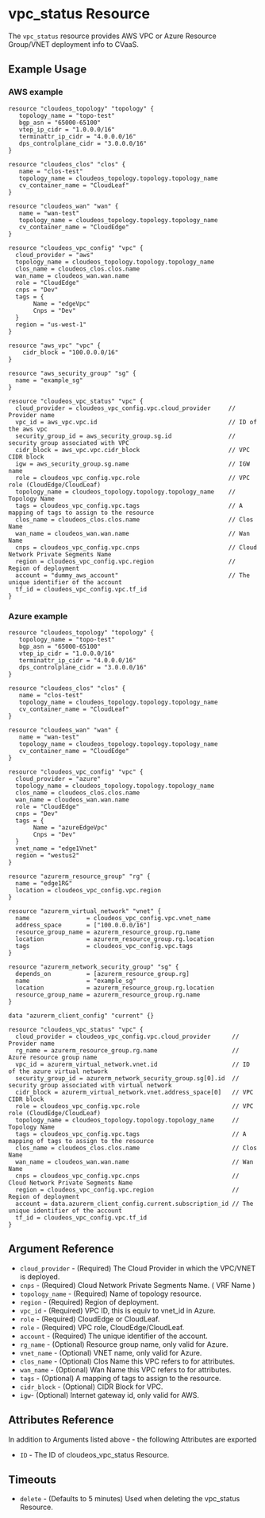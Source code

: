 # vpc_status Resource

The `vpc_status` resource provides AWS VPC or Azure Resource Group/VNET deployment info to CVaaS.

## Example Usage

### AWS example

```hcl
resource "cloudeos_topology" "topology" {
   topology_name = "topo-test"
   bgp_asn = "65000-65100"
   vtep_ip_cidr = "1.0.0.0/16"
   terminattr_ip_cidr = "4.0.0.0/16"
   dps_controlplane_cidr = "3.0.0.0/16"
}

resource "cloudeos_clos" "clos" {
   name = "clos-test"
   topology_name = cloudeos_topology.topology.topology_name
   cv_container_name = "CloudLeaf"
}

resource "cloudeos_wan" "wan" {
   name = "wan-test"
   topology_name = cloudeos_topology.topology.topology_name
   cv_container_name = "CloudEdge"
}

resource "cloudeos_vpc_config" "vpc" {
  cloud_provider = "aws"
  topology_name = cloudeos_topology.topology.topology_name
  clos_name = cloudeos_clos.clos.name
  wan_name = cloudeos_wan.wan.name
  role = "CloudEdge"
  cnps = "Dev"
  tags = {
       Name = "edgeVpc"
       Cnps = "Dev"
  }
  region = "us-west-1"
}

resource "aws_vpc" "vpc" {
    cidr_block = "100.0.0.0/16"
}

resource "aws_security_group" "sg" {
  name = "example_sg"
}

resource "cloudeos_vpc_status" "vpc" {
  cloud_provider = cloudeos_vpc_config.vpc.cloud_provider     // Provider name
  vpc_id = aws_vpc.vpc.id                                     // ID of the aws vpc
  security_group_id = aws_security_group.sg.id                // security group associated with VPC
  cidr_block = aws_vpc.vpc.cidr_block                         // VPC CIDR block
  igw = aws_security_group.sg.name                            // IGW name
  role = cloudeos_vpc_config.vpc.role                         // VPC role (CloudEdge/CloudLeaf)
  topology_name = cloudeos_topology.topology.topology_name    // Topology Name
  tags = cloudeos_vpc_config.vpc.tags                         // A mapping of tags to assign to the resource
  clos_name = cloudeos_clos.clos.name                         // Clos Name
  wan_name = cloudeos_wan.wan.name                            // Wan Name 
  cnps = cloudeos_vpc_config.vpc.cnps                         // Cloud Network Private Segments Name
  region = cloudeos_vpc_config.vpc.region                     // Region of deployment
  account = "dummy_aws_account"                               // The unique identifier of the account
  tf_id = cloudeos_vpc_config.vpc.tf_id
}
```

### Azure example

```hcl
resource "cloudeos_topology" "topology" {
   topology_name = "topo-test"
   bgp_asn = "65000-65100"
   vtep_ip_cidr = "1.0.0.0/16"
   terminattr_ip_cidr = "4.0.0.0/16"
   dps_controlplane_cidr = "3.0.0.0/16"
}

resource "cloudeos_clos" "clos" {
   name = "clos-test"
   topology_name = cloudeos_topology.topology.topology_name
   cv_container_name = "CloudLeaf"
}

resource "cloudeos_wan" "wan" {
   name = "wan-test"
   topology_name = cloudeos_topology.topology.topology_name
   cv_container_name = "CloudEdge"
}

resource "cloudeos_vpc_config" "vpc" {
  cloud_provider = "azure"
  topology_name = cloudeos_topology.topology.topology_name
  clos_name = cloudeos_clos.clos.name
  wan_name = cloudeos_wan.wan.name
  role = "CloudEdge"
  cnps = "Dev"
  tags = {
       Name = "azureEdgeVpc"
       Cnps = "Dev"
  }
  vnet_name = "edge1Vnet"
  region = "westus2"
}

resource "azurerm_resource_group" "rg" {
  name = "edge1RG"
  location = cloudeos_vpc_config.vpc.region
}

resource "azurerm_virtual_network" "vnet" {
  name                = cloudeos_vpc_config.vpc.vnet_name
  address_space       = ["100.0.0.0/16"]
  resource_group_name = azurerm_resource_group.rg.name
  location            = azurerm_resource_group.rg.location
  tags                = cloudeos_vpc_config.vpc.tags
}

resource "azurerm_network_security_group" "sg" {
  depends_on          = [azurerm_resource_group.rg]
  name                = "example_sg"
  location            = azurerm_resource_group.rg.location
  resource_group_name = azurerm_resource_group.rg.name
}

data "azurerm_client_config" "current" {}

resource "cloudeos_vpc_status" "vpc" {
  cloud_provider = cloudeos_vpc_config.vpc.cloud_provider      // Provider name
  rg_name = azurerm_resource_group.rg.name                     // Azure resource group name
  vpc_id = azurerm_virtual_network.vnet.id                     // ID of the azure virtual network
  security_group_id = azurerm_network_security_group.sg[0].id  // security group associated with virtual network
  cidr_block = azurerm_virtual_network.vnet.address_space[0]   // VPC CIDR block
  role = cloudeos_vpc_config.vpc.role                          // VPC role (CloudEdge/CloudLeaf)
  topology_name = cloudeos_topology.topology.topology_name     // Topology Name
  tags = cloudeos_vpc_config.vpc.tags                          // A mapping of tags to assign to the resource
  clos_name = cloudeos_clos.clos.name                          // Clos Name
  wan_name = cloudeos_wan.wan.name                             // Wan Name 
  cnps = cloudeos_vpc_config.vpc.cnps                          // Cloud Network Private Segments Name
  region = cloudeos_vpc_config.vpc.region                      // Region of deployment
  account = data.azurerm_client_config.current.subscription_id // The unique identifier of the account
  tf_id = cloudeos_vpc_config.vpc.tf_id
}
```

## Argument Reference

* `cloud_provider` - (Required) The Cloud Provider in which the VPC/VNET is deployed.
* `cnps` - (Required) Cloud Network Private Segments Name. ( VRF Name )
* `topology_name` - (Required) Name of topology resource.
* `region` - (Required) Region of deployment.
* `vpc_id` - (Required) VPC ID, this is equiv to vnet_id in Azure.
* `role` - (Required) CloudEdge or CloudLeaf.
* `role` - (Required) VPC role, CloudEdge/CloudLeaf.
* `account` - (Required) The unique identifier of the account.
* `rg_name` - (Optional) Resource group name, only valid for Azure.
* `vnet_name` - (Optional) VNET name, only valid for Azure.
* `clos_name` - (Optional) Clos Name this VPC refers to for attributes.
* `wan_name` - (Optional) Wan Name this VPC refers to for attributes.
* `tags` - (Optional) A mapping of tags to assign to the resource.
* `cidr_block` - (Optional) CIDR Block for VPC.
* `igw`- (Optional) Internet gateway id, only valid for AWS.

## Attributes Reference

In addition to Arguments listed above - the following Attributes are exported

* `ID` - The ID of cloudeos_vpc_status Resource.

## Timeouts

* `delete` - (Defaults to 5 minutes) Used when deleting the vpc_status Resource.
